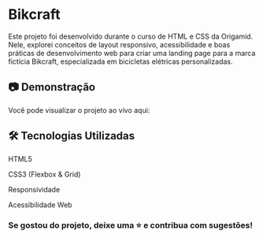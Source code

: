 # Bikcraft

Este projeto foi desenvolvido durante o curso de HTML e CSS da Origamid. Nele, explorei conceitos de layout responsivo, acessibilidade e boas práticas de desenvolvimento web para criar uma landing page para a marca fictícia Bikcraft, especializada em bicicletas elétricas personalizadas.

## 📷 Demonstração

Você pode visualizar o projeto ao vivo aqui: 

## 🛠 Tecnologias Utilizadas

HTML5

CSS3 (Flexbox & Grid)

Responsividade

Acessibilidade Web

### Se gostou do projeto, deixe uma ⭐ e contribua com sugestões!
